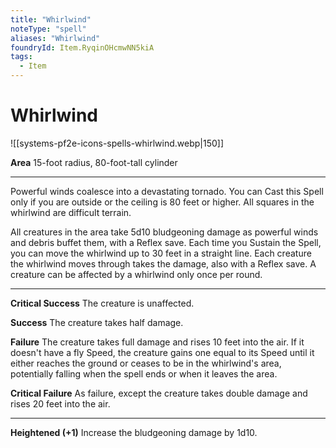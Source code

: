 ```yaml
---
title: "Whirlwind"
noteType: "spell"
aliases: "Whirlwind"
foundryId: Item.RyqinOHcmwNN5kiA
tags:
  - Item
---
```


# Whirlwind
![[systems-pf2e-icons-spells-whirlwind.webp|150]]

**Area** 15-foot radius, 80-foot-tall cylinder

* * *

Powerful winds coalesce into a devastating tornado. You can Cast this Spell only if you are outside or the ceiling is 80 feet or higher. All squares in the whirlwind are difficult terrain.

All creatures in the area take 5d10 bludgeoning damage as powerful winds and debris buffet them, with a Reflex save. Each time you Sustain the Spell, you can move the whirlwind up to 30 feet in a straight line. Each creature the whirlwind moves through takes the damage, also with a Reflex save. A creature can be affected by a whirlwind only once per round.

* * *

**Critical Success** The creature is unaffected.

**Success** The creature takes half damage.

**Failure** The creature takes full damage and rises 10 feet into the air. If it doesn't have a fly Speed, the creature gains one equal to its Speed until it either reaches the ground or ceases to be in the whirlwind's area, potentially falling when the spell ends or when it leaves the area.

**Critical Failure** As failure, except the creature takes double damage and rises 20 feet into the air.

* * *

**Heightened (+1)** Increase the bludgeoning damage by 1d10.
